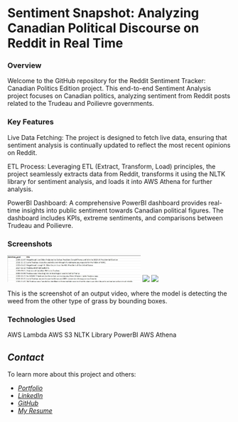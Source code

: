 # Sentiment Snapshot: Analyzing Canadian Political Discourse on Reddit in Real Time

### Overview 
Welcome to the GitHub repository for the Reddit Sentiment Tracker: Canadian Politics Edition project. This end-to-end Sentiment Analysis project focuses on Canadian politics, analyzing sentiment from Reddit posts related to the Trudeau and Poilievre governments.

### Key Features
Live Data Fetching: The project is designed to fetch live data, ensuring that sentiment analysis is continually updated to reflect the most recent opinions on Reddit.

ETL Process: Leveraging ETL (Extract, Transform, Load) principles, the project seamlessly extracts data from Reddit, transforms it using the NLTK library for sentiment analysis, and loads it into AWS Athena for further analysis.

PowerBI Dashboard: A comprehensive PowerBI dashboard provides real-time insights into public sentiment towards Canadian political figures. The dashboard includes KPIs, extreme sentiments, and comparisons between Trudeau and Poilievre.

### Screenshots

<p float="left">
  <img src="https://raw.githubusercontent.com/yashspatel/canadian-politics-sentiment-analysis/main/Raw%20data.jpg" width="300" />
  <img src="https://user-images.githubusercontent.com/130169662/231021022-a42f9d60-b49a-4a77-8521-0a54935dfcec.jpeg" width="300" />
  <img src="https://user-images.githubusercontent.com/130169662/231021020-35bbdb21-3a99-4e57-9682-f3946a9ba4ef.jpeg" width="300" />
</p>

This is the screenshot of an output video, where the model is detecting the weed from the other type of grass by bounding boxes. 

### Technologies Used
AWS Lambda
AWS S3
NLTK Library
PowerBI
AWS Athena

## *Contact*

To learn more about this project and others:

- [*Portfolio*](https://yashspatel.netlify.app/)
- [*LinkedIn*](https://www.linkedin.com/in/yashsanjaykumarpatel/)
- [*GitHub*](https://github.com/yashspatel)
- [*My Resume*](https://yashspatel.netlify.app/images/Yash's%20Resume.pdf) 
